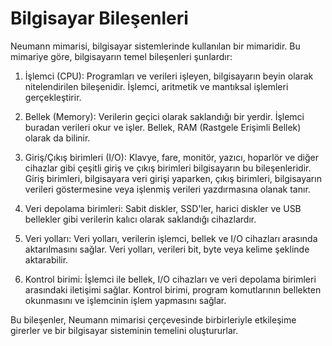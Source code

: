 # Bilgisayar Bileşenleri

Neumann mimarisi, bilgisayar sistemlerinde kullanılan bir mimaridir. Bu mimariye göre, bilgisayarın temel bileşenleri şunlardır:

1.  İşlemci (CPU): Programları ve verileri işleyen, bilgisayarın beyin olarak nitelendirilen bileşenidir. İşlemci, aritmetik ve mantıksal işlemleri gerçekleştirir.
    
2.  Bellek (Memory): Verilerin geçici olarak saklandığı bir yerdir. İşlemci buradan verileri okur ve işler. Bellek, RAM (Rastgele Erişimli Bellek) olarak da bilinir.
    
3.  Giriş/Çıkış birimleri (I/O): Klavye, fare, monitör, yazıcı, hoparlör ve diğer cihazlar gibi çeşitli giriş ve çıkış birimleri bilgisayarın bu bileşenleridir. Giriş birimleri, bilgisayara veri girişi yaparken, çıkış birimleri, bilgisayarın verileri göstermesine veya işlenmiş verileri yazdırmasına olanak tanır.
    
4.  Veri depolama birimleri: Sabit diskler, SSD'ler, harici diskler ve USB bellekler gibi verilerin kalıcı olarak saklandığı cihazlardır.
    
5.  Veri yolları: Veri yolları, verilerin işlemci, bellek ve I/O cihazları arasında aktarılmasını sağlar. Veri yolları, verileri bit, byte veya kelime şeklinde aktarabilir.
    
6.  Kontrol birimi: İşlemci ile bellek, I/O cihazları ve veri depolama birimleri arasındaki iletişimi sağlar. Kontrol birimi, program komutlarının bellekten okunmasını ve işlemcinin işlem yapmasını sağlar.
    

Bu bileşenler, Neumann mimarisi çerçevesinde birbirleriyle etkileşime girerler ve bir bilgisayar sisteminin temelini oluştururlar.
